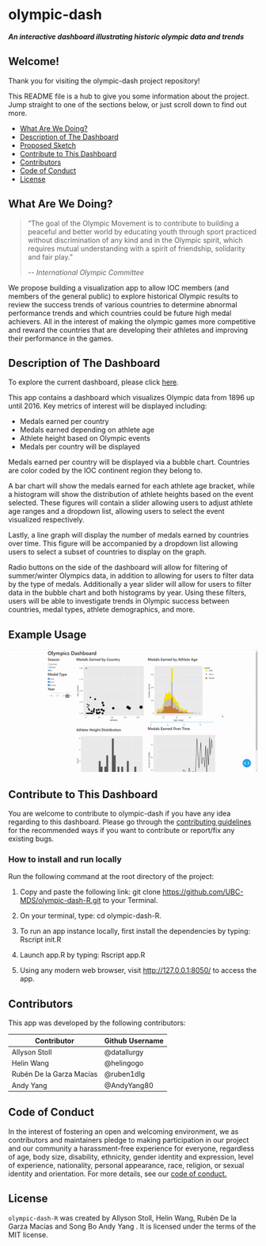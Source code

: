 # olympic-dash

_**An interactive dashboard illustrating historic olympic data and trends**_

## Welcome!

Thank you for visiting the olympic-dash project repository!

This README file is a hub to give you some information about the project. Jump straight to one of the sections below, or just scroll down to find out more.

* [What Are We Doing?](#what-are-we-doing)
* [Description of The Dashboard](#description-of-the-dashboard)
* [Proposed Sketch](#proposed-sketch)
* [Contribute to This Dashboard](#contribute-to-this-dashboard)
* [Contributors](#contributors)
* [Code of Conduct](#code-of-conduct)
* [License](#license)

## What Are We Doing?

> “The goal of the Olympic Movement is to contribute to building a peaceful and better world by educating youth through sport practiced without discrimination of any kind and in the Olympic spirit, which requires mutual understanding with a spirit of friendship, solidarity and fair play.” 
> 
> -- <cite>International Olympic Committee</cite>

We propose building a visualization app to allow IOC members (and members of the general public) to explore historical Olympic results to review the success trends of various countries to determine abnormal performance trends and which countries could be future high medal achievers. All in the interest of making the olympic games more competitive and reward the countries that are developing their athletes and improving their performance in the games.

## Description of The Dashboard

To explore the current dashboard, please click [here](https://olympic-dash-r-22.herokuapp.com/).

This app contains a dashboard which visualizes Olympic data from 1896 up until 2016. 
Key metrics of interest will be displayed including: 
- Medals earned per country
- Medals earned depending on athlete age
- Athlete height based on Olympic events 
- Medals per country will be displayed 

Medals earned per country will be displayed via a bubble chart. Countries
are color coded by the IOC continent region they belong to.

A bar chart will show the medals earned for each athlete age bracket, while a histogram 
will show the distribution of athlete heights based on the event selected. These figures 
will contain a slider allowing users to adjust athlete age ranges and a dropdown list, 
allowing users to select the event visualized respectively. 

Lastly, a line graph will display the number of medals earned by countries over time. This 
figure will be accompanied by a dropdown list allowing users to select a subset of countries 
to display on the graph. 

Radio buttons on the side of the dashboard will allow for filtering of 
summer/winter Olympics data, in addition to allowing for users to filter data 
by the type of medals. Additionally a year slider will allow for users to filter 
data in the bubble chart and both histograms by year. Using these filters, users 
will be able to investigate trends in Olympic success between countries, medal types, 
athlete demographics, and more.

## Example Usage

![Alt text](img/dash-R-usage.gif)

## Contribute to This Dashboard

You are welcome to contribute to olympic-dash if you have any idea regarding to this dashboard. Please go through the [contributing guidelines](CONTRIBUTING.md) for the recommended ways if you want to contribute or report/fix any existing bugs.

### How to install and run locally

Run the following command at the root directory of the project:

1. Copy and paste the following link: git clone https://github.com/UBC-MDS/olympic-dash-R.git to your Terminal.

2. On your terminal, type: cd olympic-dash-R.

3. To run an app instance locally, first install the dependencies by typing: Rscript init.R

4. Launch app.R by typing: Rscript app.R

5. Using any modern web browser, visit http://127.0.0.1:8050/ to access the app.


## Contributors

This app was developed by the following contributors:

|  Contributor  |  Github Username |
|--------------|------------------|
|  Allyson Stoll |  @datallurgy |
|  Helin Wang |  @helingogo  |
|  Rubén De la Garza Macías  |  @ruben1dlg |
|  Andy Yang  |  @AndyYang80  |

## Code of Conduct

In the interest of fostering an open and welcoming environment, we as contributors and maintainers pledge to making participation in our project and our community a harassment-free experience for everyone, regardless of age, body size, disability, ethnicity, gender identity and expression, level of experience, nationality, personal appearance, race, religion, or sexual identity and orientation.
For more details, see our [code of conduct.](CONDUCT.md)

## License

`olympic-dash-R` was created by Allyson Stoll, Helin Wang, Rubén De la Garza Macías and Song Bo Andy Yang . It is licensed under the terms of the MIT license.
